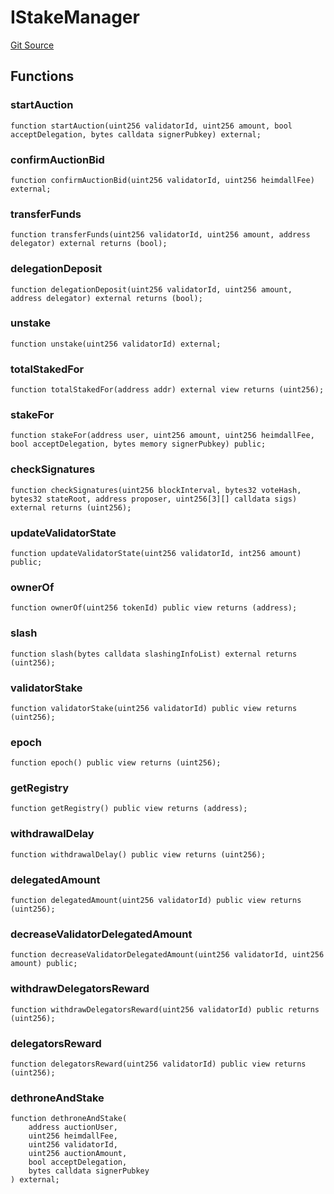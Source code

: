 # IStakeManager
[Git Source](https://github.com/maticnetwork/contracts/blob/155f729fd8db0676297384375468d4d45b8aa44e/contracts/staking/stakeManager/IStakeManager.sol)


## Functions
### startAuction


```solidity
function startAuction(uint256 validatorId, uint256 amount, bool acceptDelegation, bytes calldata signerPubkey) external;
```

### confirmAuctionBid


```solidity
function confirmAuctionBid(uint256 validatorId, uint256 heimdallFee) external;
```

### transferFunds


```solidity
function transferFunds(uint256 validatorId, uint256 amount, address delegator) external returns (bool);
```

### delegationDeposit


```solidity
function delegationDeposit(uint256 validatorId, uint256 amount, address delegator) external returns (bool);
```

### unstake


```solidity
function unstake(uint256 validatorId) external;
```

### totalStakedFor


```solidity
function totalStakedFor(address addr) external view returns (uint256);
```

### stakeFor


```solidity
function stakeFor(address user, uint256 amount, uint256 heimdallFee, bool acceptDelegation, bytes memory signerPubkey) public;
```

### checkSignatures


```solidity
function checkSignatures(uint256 blockInterval, bytes32 voteHash, bytes32 stateRoot, address proposer, uint256[3][] calldata sigs) external returns (uint256);
```

### updateValidatorState


```solidity
function updateValidatorState(uint256 validatorId, int256 amount) public;
```

### ownerOf


```solidity
function ownerOf(uint256 tokenId) public view returns (address);
```

### slash


```solidity
function slash(bytes calldata slashingInfoList) external returns (uint256);
```

### validatorStake


```solidity
function validatorStake(uint256 validatorId) public view returns (uint256);
```

### epoch


```solidity
function epoch() public view returns (uint256);
```

### getRegistry


```solidity
function getRegistry() public view returns (address);
```

### withdrawalDelay


```solidity
function withdrawalDelay() public view returns (uint256);
```

### delegatedAmount


```solidity
function delegatedAmount(uint256 validatorId) public view returns (uint256);
```

### decreaseValidatorDelegatedAmount


```solidity
function decreaseValidatorDelegatedAmount(uint256 validatorId, uint256 amount) public;
```

### withdrawDelegatorsReward


```solidity
function withdrawDelegatorsReward(uint256 validatorId) public returns (uint256);
```

### delegatorsReward


```solidity
function delegatorsReward(uint256 validatorId) public view returns (uint256);
```

### dethroneAndStake


```solidity
function dethroneAndStake(
    address auctionUser,
    uint256 heimdallFee,
    uint256 validatorId,
    uint256 auctionAmount,
    bool acceptDelegation,
    bytes calldata signerPubkey
) external;
```


